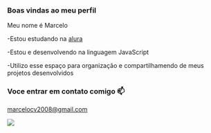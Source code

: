 ### Boas vindas ao meu perfil

Meu nome é Marcelo

-Estou estudando na [alura](https://www.alura.com)

-Estou e desenvolvendo na linguagem JavaScript

-Utilizo esse espaço para organização e compartilhamendo de meus projetos desenvolvidos

### Voce  entrar em contato comigo 📫

marcelocv2008@gmail.com

![](https://media1.tenor.com/m/opEBWw0uddoAAAAC/umm.gif)
